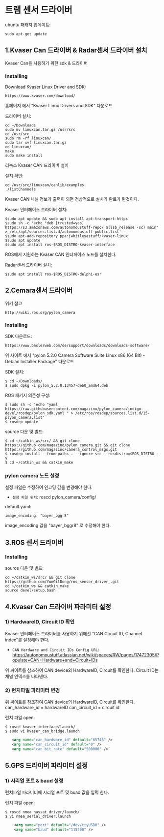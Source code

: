 트램 센서 드라이버
===================================

ubuntu 패캐지 업데이트:

    sudo apt-get update  

1.Kvaser Can 드라이버 & Radar센서 드라이버 설치
-----------------------------------
Kvaser Can을 사용하기 위한 sdk & 드라이버

### Installing ###

Download Kvaser Linux Driver and SDK:

    https://www.kvaser.com/download/

홈페이지 에서 "Kvaser Linux Drivers and SDK" 다운로드

드라이버 설치:

    cd ~/Downloads
    sudo mv linuxcan.tar.gz /usr/src
    cd /usr/src
    sudo rm -rf linuxcan/
    sudo tar xvf linuxcan.tar.gz
    cd linuxcan/
    make
    sudo make install

리눅스 Kvaser CAN 드라이버 설치

설치 확인:

    cd /usr/src/linuxcan/canlib/examples
    ./listChannels    

Kvaser CAN 채널 정보가 출력이 되면 정상적으로 설치가 완료가 된것이다.


Kvaser 인터페이스 드라이버 설치:    

    $sudo apt update && sudo apt install apt-transport-https
    $sudo sh -c 'echo "deb [trusted=yes] https://s3.amazonaws.com/autonomoustuff-repo/ $(lsb_release -sc) main" > /etc/apt/sources.list.d/autonomoustuff-public.list'
    $sudo apt-add-repository ppa:jwhitleyastuff/kvaser-linux
    $sudo apt update
    $sudo apt install ros-$ROS_DISTRO-kvaser-interface

ROS에서 지원하는 Kvaser CAN 인터페이스 노드를 설치힌다.

Radar센서 드라이버 설치:

    $sudo apt install ros-$ROS_DISTRO-delphi-esr
    
2.Cemara센서 드라이버
-----------------------------------
위키 참고

    http://wiki.ros.org/pylon_camera

### Installing ###

SDK 다운로드:

    https://www.baslerweb.com/de/support/downloads/downloads-software/    

위 사이트 에서 "pylon 5.2.0 Camera Software Suite Linux x86 (64 Bit) - Debian Installer Package" 다운로드

SDK 설치:

    $ cd ~/Downloads/
    $ sudo dpkg -i pylon_5.2.0.13457-deb0_amd64.deb

ROS 패키지 의존성 구성:

    $ sudo sh -c 'echo "yaml https://raw.githubusercontent.com/magazino/pylon_camera/indigo-devel/rosdep/pylon_sdk.yaml " > /etc/ros/rosdep/sources.list.d/15-plyon_camera.list'
    $ rosdep update


source 다운 및 빌드:    

    $ cd ~/catkin_ws/src/ && git clone https://github.com/magazino/pylon_camera.git && git clone https://github.com/magazino/camera_control_msgs.git
    $ rosdep install --from-paths . --ignore-src --rosdistro=$ROS_DISTRO -y
    $ cd ~/catkin_ws && catkin_make

### pylon camera 노드 설정 ###
설정 파일은 수정하여 인코딩 값을 변경해야 한다.

 * `설정 파일 위치`: roscd pylon_camera/config/

default.yaml:

    image_encoding: "bayer_bggr8"

image_encoding 값을 "bayer_bggr8" 로 수정해야 한다.

3.ROS 센서 드라이버
-----------------------------------

### Installing ###

source 다운 및 빌드:    

    cd ~/catkin_ws/src/ && git clone https://github.com/YunGilDong/ros_sensor_driver_.git    
    cd ~/catkin_ws && catkin_make
    source devel/setup.bash

4.Kvaser Can 드라이버 파라미터 설정
-----------------------------------

###  1) HardwareID, Circuit ID 확인 ###
Kvaser 인터페이스 드라이버를 사용하기 위해선 "CAN Circuit ID, Channel index"를 설정해야 한다.

 * `CAN Hardware and Circuit IDs Config URL`: https://autonomoustuff.atlassian.net/wiki/spaces/RW/pages/17472305/Populate+CAN+Hardware+and+Circuit+IDs

 위 싸이트를 참조하여 CAN device의 HardwareID, Circuit를 확인한다. Circuit ID는 채널 인덱스를 나타낸다.

 ###  2) 런치파일 파라미터 변경 ###
 위 싸이트를 참조하여 CAN device의 HardwareID, Circuit를 확인한다.
 can_hardware_id = hardwareID
 can_circuit_id = circuit id

런치 파일 open:

    $ roscd kvaser_interface/launch/
    $ sudo vi kvaser_can_bridge.launch

 ```xml
    <arg name="can_hardware_id" default="65746" />
    <arg name="can_circuit_id" default="0" />
    <arg name="can_bit_rate" default="500000" />`
```

5.GPS 드라이버 파라미터 설정
-----------------------------------

 ###  1) 시리얼 포트 & baud 설정 ###
 런치파일 파라미터에 시리얼 포트 및 buad 값을 입력 한다.

런치 파일 open:

    $ roscd nmea_navsat_driver/launch/
    $ vi nmea_serial_driver.launch

```xml
    <arg name="port" default="/dev/ttyUSB0" />
    <arg name="baud" default="115200" />
```